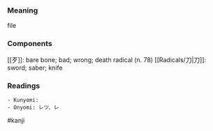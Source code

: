 ### Meaning

file

### Components

[[歹]]: bare bone; bad; wrong; death radical (n. 78) [[Radicals/刀|刀]]: sword; saber; knife

### Readings

```
- Kunyomi: 
- Onyomi: レツ、レ
```

#kanji
